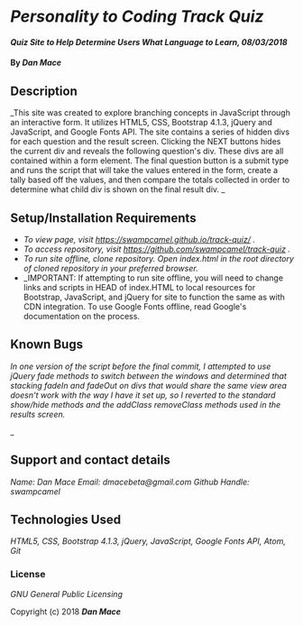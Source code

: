 # _Personality to Coding Track Quiz_

#### _Quiz Site to Help Determine Users What Language to Learn, 08/03/2018_

#### By _**Dan Mace**_

## Description

_This site was created to explore branching concepts in JavaScript through an interactive form.  It utilizes HTML5, CSS, Bootstrap 4.1.3, jQuery and JavaScript, and Google Fonts API.  The site contains a series of hidden divs for each question and the result screen.  Clicking the NEXT buttons hides the current div and reveals the following question's div.  These divs are all contained within a form element.  The final question button is a submit type and runs the script that will take the values entered in the form, create a tally based off the values, and then compare the totals collected in order to determine what child div is shown on the final result div. _

## Setup/Installation Requirements

* _To view page, visit https://swampcamel.github.io/track-quiz/ ._
* _To access repository, visit https://github.com/swampcamel/track-quiz ._
* _To run site offline, clone repository.  Open index.html in the root directory of cloned repository in your preferred browser._
* _IMPORTANT: If attempting to run site offline, you will need to change links and scripts in HEAD of index.HTML to local resources for Bootstrap, JavaScript, and jQuery for site to function the same as with CDN integration.  To use Google Fonts offline, read Google's documentation on the process.

## Known Bugs

_In one version of the script before the final commit, I attempted to use jQuery fade methods to switch between the windows and determined that stacking fadeIn and fadeOut on divs that would share the same view area doesn't work with the way I have it set up, so I reverted to the standard show/hide methods and the addClass removeClass methods used in the results screen._

_

## Support and contact details

_Name: Dan Mace_
_Email: dmacebeta@gmail.com_
_Github Handle: swampcamel_

## Technologies Used

_HTML5, CSS, Bootstrap 4.1.3, jQuery, JavaScript, Google Fonts API, Atom, Git_

### License

*GNU General Public Licensing*

Copyright (c) 2018 **_Dan Mace_**
